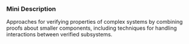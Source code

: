 ### Mini Description

Approaches for verifying properties of complex systems by combining proofs about smaller components, including techniques for handling interactions between verified subsystems.
